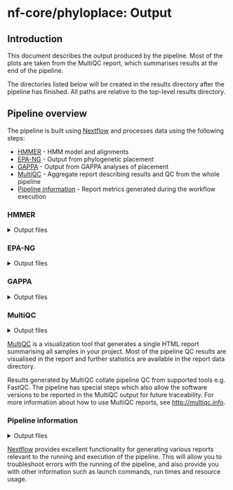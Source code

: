 # nf-core/phyloplace: Output

## Introduction

This document describes the output produced by the pipeline. Most of the plots are taken from the MultiQC report, which summarises results at the end of the pipeline.

The directories listed below will be created in the results directory after the pipeline has finished. All paths are relative to the top-level results directory.

## Pipeline overview

The pipeline is built using [Nextflow](https://www.nextflow.io/) and processes data using the following steps:

- [HMMER](#hmmer) - HMM model and alignments
- [EPA-NG](#epa-ng) - Output from phylogenetic placement
- [GAPPA](#gappa) - Output from GAPPA analyses of placement
- [MultiQC](#multiqc) - Aggregate report describing results and QC from the whole pipeline
- [Pipeline information](#pipeline-information) - Report metrics generated during the workflow execution

### HMMER

<details markdown="1">
<summary>Output files</summary>

- `hmmer/*.ref.hmm.gz`: HMM model built from reference alignment
- `hmmer/*.ref.hmmbuild.txt`: Log from HMM model build
- `hmmer/*.ref.unaligned.afa.gz`: Unaligned reference sequences in fasta format
- `hmmer/*.ref.hmmalign.sthlm.gz`: Reference sequences aligned to HMM model
- `hmmer/*.ref.hmmalign.masked.sthlm.gz`: Reference alignment masked to positions in model (`--rf-is-masked`) in Stockholm format
- `hmmer/*.ref.hmmalign.masked.afa.gz`: Reference alignment masked to positions in model (`--rf-is-masked`) in fasta format
- `hmmer/*.query.hmmalign.sthlm.gz`: Query sequences aligned to HMM model
- `hmmer/*.query.hmmalign.masked.sthlm.gz`: Query alignment masked to positions in model (`--rf-is-masked`) in Stockholm format
- `hmmer/*.query.hmmalign.masked.afa.gz`: Query alignment masked to positions in model (`--rf-is-masked`) in fasta format

</details>

### EPA-NG

<details markdown="1">
<summary>Output files</summary>

- `epangpp/*.epa_result.jplace.gz`: EPA-NG placement output in `jplace` format
- `epangpp/*.epa_info.log`: EPA-NG placement log

</details>

### GAPPA

<details markdown="1">
<summary>Output files</summary>

- `gappa/*.graft.placement.epa_result.newick`: Query sequences grafted on reference phylogeny
- `gappa/*.taxonomy.per_query.tsv`: Taxonomic classification of individual query sequences
- `gappa/*.taxonomy.profile.tsv`: Taxonomic classification profile
- `gappa/*.taxonomy.labelled_tree.newick`: Taxonomic classification labels on phylogeny
- `gappa/*.taxonomy.krona.profile`: Taxonomic classification as Krona profile
- `gappa/*.taxonomy.sativa.tsv`: Taxonomic classification as Sativa tsv
- `gappa/*.heattree.tree.svg`: SVG rendering of the tree with placement mass rendered as a heat map
- `gappa/*.heattree.tree.nexus`: NEXUS rendering of the tree with placement mass rendered as a heat map
- `gappa/*.heattree.tree.phyloxml`: phyloxml rendering of the tree with placement mass rendered as a heat map
- `gappa/*.heattree.tree.colours.txt`: Colours used in heat tree
- `gappa/*.heattree.tree.log`: Log from `gappa examine heattree` run

</details>

### MultiQC

<details markdown="1">
<summary>Output files</summary>

- `multiqc/`
  - `multiqc_report.html`: a standalone HTML file that can be viewed in your web browser.
  - `multiqc_data/`: directory containing parsed statistics from the different tools used in the pipeline.
  - `multiqc_plots/`: directory containing static images from the report in various formats.

</details>

[MultiQC](http://multiqc.info) is a visualization tool that generates a single HTML report summarising all samples in your project. Most of the pipeline QC results are visualised in the report and further statistics are available in the report data directory.

Results generated by MultiQC collate pipeline QC from supported tools e.g. FastQC. The pipeline has special steps which also allow the software versions to be reported in the MultiQC output for future traceability. For more information about how to use MultiQC reports, see <http://multiqc.info>.

### Pipeline information

<details markdown="1">
<summary>Output files</summary>

- `pipeline_info/`
  - Reports generated by Nextflow: `execution_report.html`, `execution_timeline.html`, `execution_trace.txt` and `pipeline_dag.dot`/`pipeline_dag.svg`.
  - Reports generated by the pipeline: `pipeline_report.html`, `pipeline_report.txt` and `software_versions.yml`. The `pipeline_report*` files will only be present if the `--email` / `--email_on_fail` parameter's are used when running the pipeline.
  - Reformatted samplesheet files used as input to the pipeline: `samplesheet.valid.csv`.

</details>

[Nextflow](https://www.nextflow.io/docs/latest/tracing.html) provides excellent functionality for generating various reports relevant to the running and execution of the pipeline. This will allow you to troubleshoot errors with the running of the pipeline, and also provide you with other information such as launch commands, run times and resource usage.
